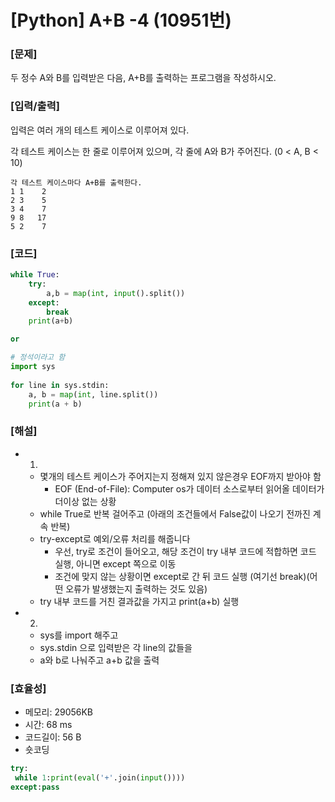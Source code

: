 # [Python] A+B -4 (10951번)

### [문제]

두 정수 A와 B를 입력받은 다음, A+B를 출력하는 프로그램을 작성하시오.

### [입력/출력]

입력은 여러 개의 테스트 케이스로 이루어져 있다.

각 테스트 케이스는 한 줄로 이루어져 있으며, 각 줄에 A와 B가 주어진다. (0 < A, B < 10)

```
각 테스트 케이스마다 A+B를 출력한다.
1 1    2
2 3    5
3 4    7
9 8   17
5 2    7
```

### [코드]

```python
while True:
    try:
        a,b = map(int, input().split())
    except:
        break
    print(a+b)

or

# 정석이라고 함
import sys
 
for line in sys.stdin:
    a, b = map(int, line.split())
    print(a + b)
```

### [해설]

- 1.
    - 몇개의 테스트 케이스가 주어지는지 정해져 있지 않은경우 EOF까지 받아야 함
        - EOF (End-of-File): Computer os가 데이터 소스로부터 읽어올 데이터가 더이상 없는 상황
    - while True로 반복 걸어주고 (아래의 조건들에서 False값이 나오기 전까진 계속 반복)
    - try-except로 예외/오류 처리를 해줍니다
        - 우선, try로 조건이 들어오고, 해당 조건이 try 내부 코드에 적합하면 코드 실행, 아니면 except 쪽으로 이동
        - 조건에 맞지 않는 상황이면 except로 간 뒤 코드 실행 (여기선 break)(어떤 오류가 발생했는지 출력하는 것도 있음)
    - try 내부 코드를 거친 결과값을 가지고 print(a+b) 실행
- 2.
    - sys를 import 해주고
    - sys.stdin 으로 입력받은 각 line의 값들을
    - a와 b로 나눠주고 a+b 값을 출력

### [효율성]

- 메모리: 29056KB
- 시간: 68 ms
- 코드길이: 56 B
- 숏코딩

```python
try:
 while 1:print(eval('+'.join(input())))
except:pass
```